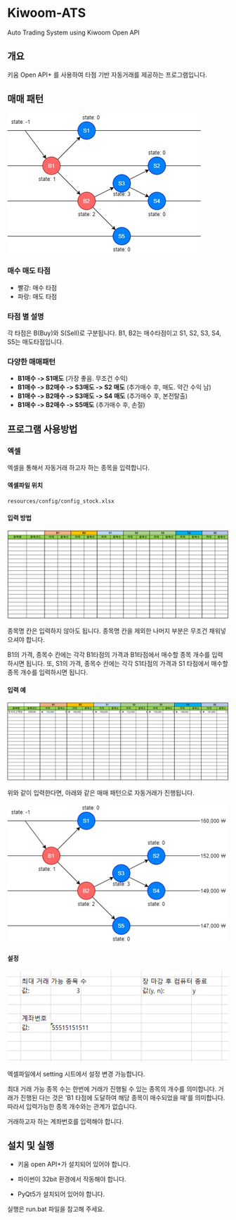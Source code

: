 # Kiwoom-ATS
Auto Trading System using Kiwoom Open API

## 개요
키움 Open API+ 를 사용하여 타점 기반 자동거래를 제공하는 프로그램입니다.

## 매매 패턴
![RBI_Pattern](./md/img/info.jpg)

### 매수 매도 타점
 * 빨강: 매수 타점
 * 파랑: 매도 타점

### 타점 별 설명
각 타점은 B(Buy)와 S(Sell)로 구분됩니다.
B1, B2는 매수타점이고 S1, S2, S3, S4, S5는 매도타점입니다.

### 다양한 매매패턴
 * <strong>B1매수 -> S1매도</strong> (가장 좋음. 무조건 수익)
 * <strong>B1매수 -> B2매수 -> S3매도 -> S2 매도</strong> (추가매수 후, 매도. 약간 수익 남)
 * <strong>B1매수 -> B2매수 -> S3매도 -> S4 매도</strong> (추가매수 후, 본전탈출)
 * <strong>B1매수 -> B2매수 -> S5매도</strong> (추가매수 후, 손절)

## 프로그램 사용방법

### 엑셀
엑셀을 통해서 자동거래 하고자 하는 종목을 입력합니다.
#### 엑셀파일 위치
    resources/config/config_stock.xlsx

#### 입력 방법
![Excel_input_example](./md/img/config_stock_ex.PNG)

종목명 칸은 입력하지 않아도 됩니다. 종목명 칸을 제외한 나머지 부분은 무조건 채워넣으셔야 합니다.

B1의 가격, 종목수 칸에는 각각 B1타점의 가격과 B1타점에서 매수할 종목 개수를 입력하시면 됩니다. 또, S1의 가격, 종목수 칸에는 각각 S1타점의 가격과 S1 타점에서 매수할 종목 개수를 입력하시면 됩니다.

#### 입력 예
![Excel_input_example](./md/img/config_stock_1.PNG)

위와 같이 입력한다면, 아래와 같은 매매 패턴으로 자동거래가 진행됩니다.

![Excel_input_example](./md/img/rbi%20example.jpg)

#### 설정
![Excel_input_example](./md/img/setting.PNG)

엑셀파일에서 setting 시트에서 설정 변경 가능합니다.

최대 거래 가능 종목 수는 한번에 거래가 진행될 수 있는 종목의 개수를 의미합니다. 거래가 진행된 다는 것은 'B1 타점에 도달하여 해당 종목이 매수되었을 때'를 의미합니다. 따라서 입력가능한 종목 개수와는 관계가 없습니다.

거래하고자 하는 계좌번호를 입력해야 합니다.

## 설치 및 실행
 * 키움 open API+가 설치되어 있어야 합니다.

 * 파이썬이 32bit 환경에서 작동해야 합니다.

 * PyQt5가 설치되어 있어야 합니다.


실행은 run.bat 파일을 참고해 주세요.

